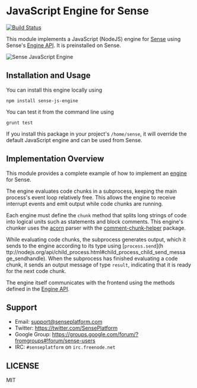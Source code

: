 # JavaScript Engine for Sense

[![Build Status](https://travis-ci.org/SensePlatform/sense-js-engine.png)](https://travis-ci.org/SensePlatform/sense-js-engine)

This module implements a JavaScript (NodeJS) engine for 
[Sense](https://senseplatform.com) using Sense's 
[Engine API](https://github.com/SensePlatform/sense-engine). 
It is preinstalled on Sense.

![Sense JavaScript Engine](https://s3.amazonaws.com/sense-files/rjsscreenshot.png)

## Installation and Usage

You can install this engine locally using

```
npm install sense-js-engine
```

You can test it from the command line using

```
grunt test
```

If you install this package in your project's `/home/sense`, it will
override the default JavaScript engine and can be used from Sense.

## Implementation Overview

This module provides a complete example of how to implement an 
[engine](https://github.com/SensePlatform/sense-engine) for Sense.

The engine evaluates code chunks in a subprocess, keeping the main
process's event loop relatively free. This allows the engine to
receive interrupt events and emit output while code chunks are
running.

Each engine must define the `chunk` method that splits long strings of 
code into logical units such as statements and block comments. This 
engine's chunker uses the [acorn](https://github.com/marijnh/acorn) parser with the 
[comment-chunk-helper](https://github.com/SensePlatform/comment-chunk-helper)
package.

While evaluating code chunks, the subprocess generates output, which
it sends to the engine according to its type using [`process.send`](h
ttp://nodejs.org/api/child_process.html#child_process_child_send_messa
ge_sendhandle). When the subprocess has finished evaluating a code
chunk, it sends an output message of type `result`, indicating that it
is ready for the next code chunk.

The engine itself communicates with the frontend using the methods
defined in the [Engine API](https://github.com/SensePlatform/sense-engine).

## Support

* Email: support@senseplatform.com
* Twitter: https://twitter.com/SensePlatform
* Google Group: https://groups.google.com/forum/?fromgroups#!forum/sense-users
* IRC: `#senseplatform` on `irc.freenode.net`

## LICENSE

MIT